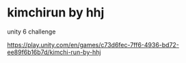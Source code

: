 # kimchirun by hhj
unity 6 challenge

https://play.unity.com/en/games/c73d6fec-7ff6-4936-bd72-ee89f6b16b7d/kimchi-run-by-hhj
